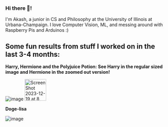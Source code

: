 ### Hi there 👋! 

I'm Akash, a junior in CS and Philosophy at the University of Illinois at Urbana-Champaign. I love Computer Vision, ML, and messing around with Raspberry Pis and Arduinos :)

## Some fun results from stuff I worked on in the last 3-4 months:

**Harry, Hermione and the Polyjuice Potion: See Harry in the regular sized image and Hermione in the zoomed out version!**

![image](https://github.com/akasharunabharathi/akasharunabharathi/assets/90937878/ecd497a7-9f11-4d75-92c1-e5f55cb23886)           <img width="67" alt="Screen Shot 2023-12-19 at 8 40 53 PM" src="https://github.com/akasharunabharathi/akasharunabharathi/assets/90937878/8b685319-cffc-4834-aa17-b57bd6fae0e9">


**Doge-lisa**

![image](https://github.com/akasharunabharathi/akasharunabharathi/assets/90937878/ec111528-530b-4dae-b72f-53c0221e8c75)


<!--
**akasharunabharathi/akasharunabharathi** is a ✨ _special_ ✨ repository because its `README.md` (this file) appears on your GitHub profile.

Here are some ideas to get you started:

- 🔭 I’m currently working on ...
- 🌱 I’m currently learning ...
- 👯 I’m looking to collaborate on ...
- 🤔 I’m looking for help with ...
- 💬 Ask me about ...
- 📫 How to reach me: ...
- 😄 Pronouns: ...
- ⚡ Fun fact: ...
-->
